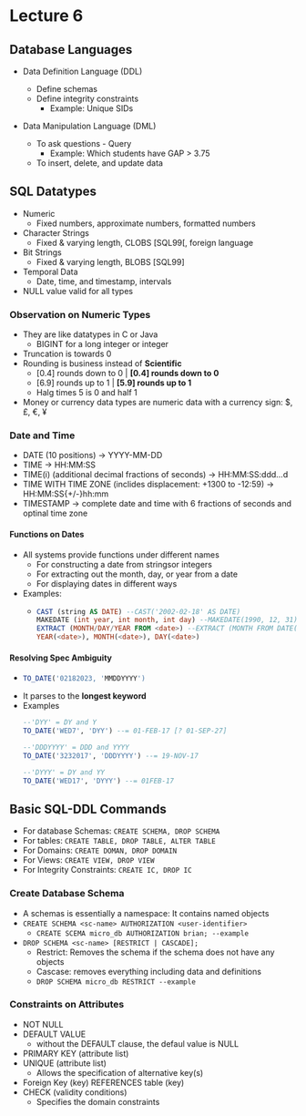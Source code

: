 # Lecture 6

## Database Languages

* Data Definition Language (DDL)
  * Define schemas
  * Define integrity constraints
    * Example:  Unique SIDs
   
* Data Manipulation Language (DML)
  * To ask questions - Query
    * Example: Which students have GAP > 3.75
  * To insert, delete, and update data
 
## SQL Datatypes

* Numeric
  * Fixed numbers, approximate numbers, formatted numbers
* Character Strings
  * Fixed & varying length, CLOBS [SQL99[, foreign language
* Bit Strings
  * Fixed & varying length, BLOBS [SQL99]
* Temporal Data
  * Date, time, and timestamp, intervals
* NULL value valid for all types

### Observation on Numeric Types

* They are like datatypes in C or Java
  * BIGINT for a long integer or integer
* Truncation is towards 0
* Rounding is business instead of **Scientific**
  * [0.4] rounds down to 0 | **[0.4] rounds down to 0**
  * [6.9] rounds up to 1   | **[5.9] rounds up to 1**
  * Halg times 5 is 0 and half 1
* Money or currency data types are numeric data with a currency sign: $, £, €, ¥

### Date and Time

* DATE (10 positions) -> YYYY-MM-DD
* TIME -> HH:MM:SS
* TIME(i) (additional decimal fractions of seconds) ->  HH:MM:SS:ddd...d
* TIME WITH TIME ZONE (inclides displacement: +1300 to -12:59) -> HH:MM:SS{+/-}hh:mm
* TIMESTAMP -> complete date and time with 6 fractions of seconds and optinal time zone

#### Functions on Dates

* All systems provide functions under different names
  * For constructing a date from stringsor integers
  * For extracting out the month, day, or year from a date
  * For displaying dates in different ways 
* Examples:
  * ```SQL
    CAST (string AS DATE) --CAST('2002-02-18' AS DATE)
    MAKEDATE (int year, int month, int day) --MAKEDATE(1990, 12, 31)
    EXTRACT (MONTH/DAY/YEAR FROM <date>) --EXTRACT (MONTH FROM DATE(2009, 9, 29))
    YEAR(<date>), MONTH(<date>), DAY(<date>)
    ```

#### Resolving Spec Ambiguity

* ```SQL
  TO_DATE('02182023, 'MMDDYYYY')
  ```
* It parses to the **longest keyword**
* Examples
  ```SQL
  --'DYY' = DY and Y
  TO_DATE('WED7', 'DYY') --= 01-FEB-17 [? 01-SEP-27]

  --'DDDYYYY' = DDD and YYYY
  TO_DATE('3232017', 'DDDYYYY') --= 19-NOV-17

  --'DYYY' = DY and YY
  TO_DATE('WED17', 'DYYY') --= 01FEB-17
  ```

## Basic SQL-DDL Commands

* For database Schemas: ```CREATE SCHEMA, DROP SCHEMA```
* For tables: ```CREATE TABLE, DROP TABLE, ALTER TABLE```
* For Domains: ```CREATE DOMAN, DROP DOMAIN```
* For Views: ```CREATE VIEW, DROP VIEW```
* For Integrity Constraints: ```CREATE IC, DROP IC```

### Create Database Schema

* A schemas is essentially a namespace: It contains named objects
* ```CREATE SCHEMA <sc-name> AUTHORIZATION <user-identifier>```
  * ```CREATE SCEMA micro_db AUTHORIZATION brian; --example```
* ```DROP SCHEMA <sc-name> [RESTRICT | CASCADE];```
  * Restrict: Removes the schema if the schema does not have any objects
  * Cascase: removes everything including data and definitions 
  * ```DROP SCHEMA micro_db RESTRICT --example``` 
    

### Constraints on Attributes

* NOT NULL
* DEFAULT VALUE
  * without the DEFAULT clause, the defaul value is NULL
* PRIMARY KEY (attribute list)
* UNIQUE (attribute list)
  * Allows the specification of alternative key(s)
* Foreign Key (key) REFERENCES table (key)
* CHECK (validity conditions)
  * Specifies the domain constraints
      
